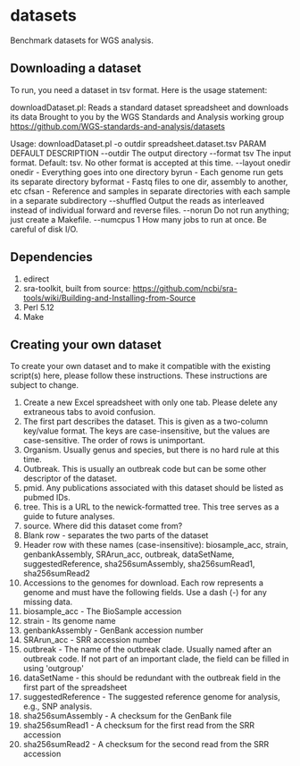 # datasets
Benchmark datasets for WGS analysis.

## Downloading a dataset
To run, you need a dataset in tsv format.  Here is the usage statement:

  downloadDataset.pl: Reads a standard dataset spreadsheet and downloads its data
  Brought to you by the WGS Standards and Analysis working group
  https://github.com/WGS-standards-and-analysis/datasets

  Usage: downloadDataset.pl -o outdir spreadsheet.dataset.tsv
  PARAM        DEFAULT  DESCRIPTION
  --outdir     <req d>  The output directory
  --format     tsv      The input format. Default: tsv. No other format
                        is accepted at this time.
  --layout     onedir   onedir   - Everything goes into one directory
                        byrun    - Each genome run gets its separate directory
                        byformat - Fastq files to one dir, assembly to another, etc
                        cfsan    - Reference and samples in separate directories with
                                   each sample in a separate subdirectory
  --shuffled   <NONE>   Output the reads as interleaved instead of individual
                        forward and reverse files.
  --norun      <NONE>   Do not run anything; just create a Makefile.
  --numcpus    1        How many jobs to run at once. Be careful of disk I/O.


## Dependencies
1. edirect
2. sra-toolkit, built from source: https://github.com/ncbi/sra-tools/wiki/Building-and-Installing-from-Source
3. Perl 5.12
4. Make

## Creating your own dataset
To create your own dataset and to make it compatible with the existing script(s) here, please follow these instructions.  These instructions are subject to change.

1. Create a new Excel spreadsheet with only one tab. Please delete any extraneous tabs to avoid confusion.
2. The first part describes the dataset.  This is given as a two-column key/value format.  The keys are case-insensitive, but the values are case-sensitive.  The order of rows is unimportant.
  1. Organism.  Usually genus and species, but there is no hard rule at this time.
  2. Outbreak.  This is usually an outbreak code but can be some other descriptor of the dataset.
  3. pmid.  Any publications associated with this dataset should be listed as pubmed IDs.
  4. tree.  This is a URL to the newick-formatted tree.  This tree serves as a guide to future analyses.
  5. source. Where did this dataset come from?
3. Blank row - separates the two parts of the dataset
4. Header row with these names (case-insensitive): biosample_acc, strain, genbankAssembly, SRArun_acc, outbreak, dataSetName, suggestedReference, sha256sumAssembly, sha256sumRead1, sha256sumRead2
4. Accessions to the genomes for download.  Each row represents a genome and must have the following fields.  Use a dash (-) for any missing data.
  1. biosample_acc - The BioSample accession
  2. strain - Its genome name
  3. genbankAssembly - GenBank accession number
  4. SRArun_acc - SRR accession number
  5. outbreak - The name of the outbreak clade.  Usually named after an outbreak code.  If not part of an important clade, the field can be filled in using 'outgroup'
  6. dataSetName - this should be redundant with the outbreak field in the first part of the spreadsheet
  7. suggestedReference - The suggested reference genome for analysis, e.g., SNP analysis.
  8. sha256sumAssembly - A checksum for the GenBank file 
  9. sha256sumRead1 - A checksum for the first read from the SRR accession
  10. sha256sumRead2 - A checksum for the second read from the SRR accession
